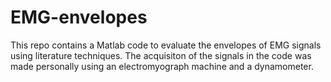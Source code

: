 # EMG-envelopes

This repo contains a Matlab code to evaluate the envelopes of EMG signals using literature techniques. 
The acquisiton of the signals in the code was made personally using an electromyograph machine and a dynamometer.
